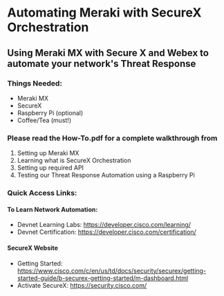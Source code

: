 # Automating Meraki with SecureX Orchestration

## Using Meraki MX with Secure X and Webex to automate your network's Threat Response 

### Things Needed:
  - Meraki MX 
  - SecureX
  - Raspberry Pi (optional)
  - Coffee/Tea (must!)


### Please read the How-To.pdf for a complete walkthrough from 
  1. Setting up Meraki MX
  2. Learning what is SecureX Orchestration
  3. Setting up required API
  4. Testing our Threat Response Automation using a Raspberry Pi


### Quick Access Links:
#### To Learn Network Automation:
  - Devnet Learning Labs: https://developer.cisco.com/learning/
  - Devnet Certification: https://developer.cisco.com/certification/

#### SecureX Website
  - Getting Started: https://www.cisco.com/c/en/us/td/docs/security/securex/getting-started-guide/b-securex-getting-started/m-dashboard.html
  - Activate SecureX: https://security.cisco.com/
